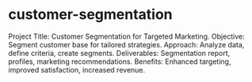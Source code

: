 # customer-segmentation

Project Title: Customer Segmentation for Targeted Marketing. 
Objective: Segment customer base for tailored strategies.
Approach: Analyze data, define criteria, create segments. 
Deliverables: Segmentation report, profiles, marketing recommendations.
Benefits: Enhanced targeting, improved satisfaction, increased revenue.
